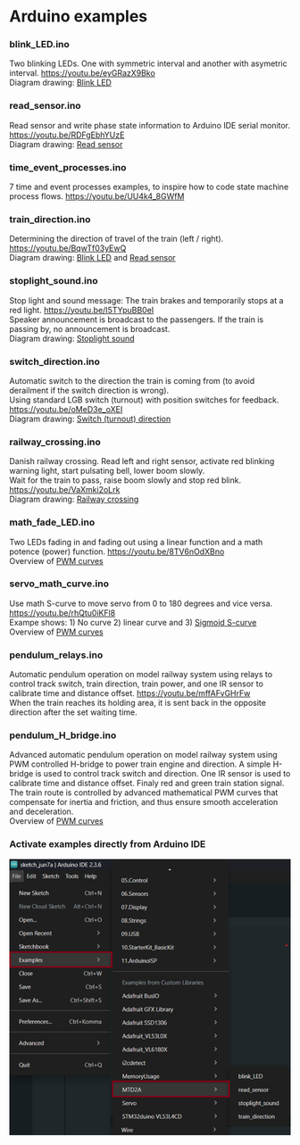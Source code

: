 # Arduino examples

### blink_LED.ino
Two blinking LEDs. One with symmetric interval and another with asymetric interval. https://youtu.be/eyGRazX9Bko
<br/> Diagram drawing: [Blink LED](/image/blink_LED.png)

### read_sensor.ino
Read sensor and write phase state information to Arduino IDE serial monitor. https://youtu.be/RDFgEbhYUzE
<br/> Diagram drawing: [Read sensor](/image/read_sensor.png)

### time_event_processes.ino
7 time and event processes examples, to inspire how to code state machine process flows. https://youtu.be/UU4k4_8GWfM

### train_direction.ino
Determining the direction of travel of the train (left / right). https://youtu.be/BqwTf03yEwQ
<br/> Diagram drawing: [Blink LED](/image/blink_LED.png) and [Read sensor](/image/read_sensor.png)

### stoplight_sound.ino
Stop light and sound message: The train brakes and temporarily stops at a red light. https://youtu.be/I5TYpuBB0eI
<br/> Speaker announcement is broadcast to the passengers. If the train is passing by, no announcement is broadcast.
<br/> Diagram drawing: [Stoplight sound](/image/stoplight_sound.png)

### switch_direction.ino
Automatic switch to the direction the train is coming from (to avoid derailment if the switch direction is wrong).
<br/> Using standard LGB switch (turnout) with position switches for feedback. https://youtu.be/oMeD3e_oXEI
<br/> Diagram drawing: [Switch (turnout) direction](/image/switch_direction.png)

### railway_crossing.ino
Danish railway crossing. Read left and right sensor, activate red blinking warning light, start pulsating bell, lower boom slowly. 
<br/> Wait for the train to pass, raise boom slowly and stop red blink. https://youtu.be/VaXmki2oLrk
<br/> Diagram drawing: [Railway crossing](/image/railway_crossing.png)

### math_fade_LED.ino
Two LEDs fading in and fading out using a linear function and a math potence (power) function. https://youtu.be/8TV6nOdXBno
<br/> Overview of [PWM curves](/doc/PWM_curves.pdf)

### servo_math_curve.ino
Use math S-curve to move servo from 0 to 180 degrees and vice versa. https://youtu.be/rhQtu0iKFl8
<br/> Exampe shows: 1) No curve 2) linear curve and 3) [Sigmoid S-curve](https://en.wikipedia.org/wiki/Sigmoid_function)
<br/> Overview of [PWM curves](/doc/PWM_curves.pdf)

### pendulum_relays.ino
Automatic pendulum operation on model railway system using relays to control track switch, train direction, train power, and one IR sensor to calibrate time and distance offset. https://youtu.be/mffAFvGHrFw
<br/>When the train reaches its holding area, it is sent back in the opposite direction after the set waiting time.

### pendulum_H_bridge.ino
Advanced automatic pendulum operation on model railway system using PWM controlled H-bridge
to power train engine and direction. A simple H-bridge is used to control track switch and direction. 
One IR sensor is used to calibrate time and distance offset. Finaly red and green train station signal.
<br/> The train route is controlled by advanced mathematical PWM curves that compensate for inertia and 
friction, and thus ensure smooth acceleration and deceleration.
<br/> Overview of [PWM curves](/doc/PWM_curves.pdf)
<br/>

### Activate examples directly from Arduino IDE

![](/examples/Arduino-examples.png)
